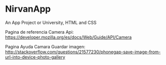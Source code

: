 # NirvanApp
An App Project or University, HTML and CSS


Pagina de referencia Camera Api: https://developer.mozilla.org/es/docs/Web/Guide/API/Camera

Pagina Ayuda Camara Guardar imagen:  http://stackoverflow.com/questions/21577230/phonegap-save-image-from-url-into-device-photo-gallery
